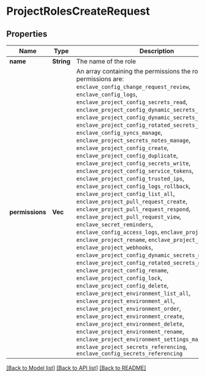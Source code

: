 # ProjectRolesCreateRequest

## Properties

Name | Type | Description | Notes
------------ | ------------- | ------------- | -------------
**name** | **String** | The name of the role | 
**permissions** | **Vec<String>** | An array containing the permissions the role has. Valid permissions are: `enclave_config_change_request_review`, `enclave_config_logs`, `enclave_project_config_secrets_read`, `enclave_project_config_dynamic_secrets_read`, `enclave_project_config_dynamic_secrets_leases_write`, `enclave_project_config_rotated_secrets_read`, `enclave_config_syncs_manage`, `enclave_project_secrets_notes_manage`, `enclave_project_config_create`, `enclave_project_config_duplicate`, `enclave_project_config_secrets_write`, `enclave_project_config_service_tokens`, `enclave_project_config_trusted_ips`, `enclave_project_config_logs_rollback`, `enclave_project_config_list_all`, `enclave_project_pull_request_create`, `enclave_project_pull_request_respond`, `enclave_project_pull_request_view`, `enclave_secret_reminders`, `enclave_config_access_logs`, `enclave_project_members`, `enclave_project_rename`, `enclave_project_delete`, `enclave_project_webhooks`, `enclave_project_config_dynamic_secrets_manage`, `enclave_project_config_rotated_secrets_manage`, `enclave_project_config_rename`, `enclave_project_config_lock`, `enclave_project_config_delete`, `enclave_project_environment_list_all`, `enclave_project_environment_all`, `enclave_project_environment_order`, `enclave_project_environment_create`, `enclave_project_environment_delete`, `enclave_project_environment_rename`, `enclave_project_environment_settings_manage`, `enclave_project_secrets_referencing`, `enclave_config_secrets_referencing` | 

[[Back to Model list]](../README.md#documentation-for-models) [[Back to API list]](../README.md#documentation-for-api-endpoints) [[Back to README]](../README.md)


